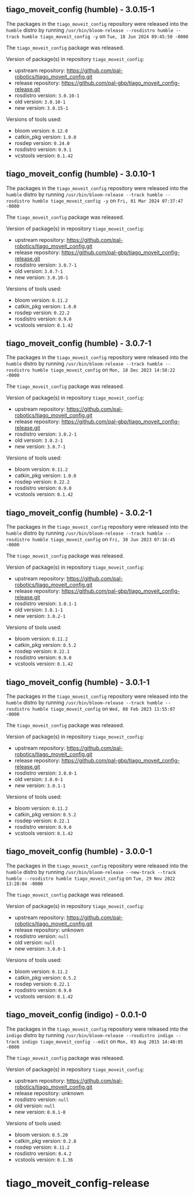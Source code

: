 ## tiago_moveit_config (humble) - 3.0.15-1

The packages in the `tiago_moveit_config` repository were released into the `humble` distro by running `/usr/bin/bloom-release --rosdistro humble --track humble tiago_moveit_config -y` on `Tue, 18 Jun 2024 09:45:50 -0000`

The `tiago_moveit_config` package was released.

Version of package(s) in repository `tiago_moveit_config`:

- upstream repository: https://github.com/pal-robotics/tiago_moveit_config.git
- release repository: https://github.com/pal-gbp/tiago_moveit_config-release.git
- rosdistro version: `3.0.10-1`
- old version: `3.0.10-1`
- new version: `3.0.15-1`

Versions of tools used:

- bloom version: `0.12.0`
- catkin_pkg version: `1.0.0`
- rosdep version: `0.24.0`
- rosdistro version: `0.9.1`
- vcstools version: `0.1.42`


## tiago_moveit_config (humble) - 3.0.10-1

The packages in the `tiago_moveit_config` repository were released into the `humble` distro by running `/usr/bin/bloom-release --track humble --rosdistro humble tiago_moveit_config -y` on `Fri, 01 Mar 2024 07:37:47 -0000`

The `tiago_moveit_config` package was released.

Version of package(s) in repository `tiago_moveit_config`:

- upstream repository: https://github.com/pal-robotics/tiago_moveit_config.git
- release repository: https://github.com/pal-gbp/tiago_moveit_config-release.git
- rosdistro version: `3.0.7-1`
- old version: `3.0.7-1`
- new version: `3.0.10-1`

Versions of tools used:

- bloom version: `0.11.2`
- catkin_pkg version: `1.0.0`
- rosdep version: `0.22.2`
- rosdistro version: `0.9.0`
- vcstools version: `0.1.42`


## tiago_moveit_config (humble) - 3.0.7-1

The packages in the `tiago_moveit_config` repository were released into the `humble` distro by running `/usr/bin/bloom-release --track humble --rosdistro humble tiago_moveit_config` on `Mon, 18 Dec 2023 14:58:22 -0000`

The `tiago_moveit_config` package was released.

Version of package(s) in repository `tiago_moveit_config`:

- upstream repository: https://github.com/pal-robotics/tiago_moveit_config.git
- release repository: https://github.com/pal-gbp/tiago_moveit_config-release.git
- rosdistro version: `3.0.2-1`
- old version: `3.0.2-1`
- new version: `3.0.7-1`

Versions of tools used:

- bloom version: `0.11.2`
- catkin_pkg version: `1.0.0`
- rosdep version: `0.22.2`
- rosdistro version: `0.9.0`
- vcstools version: `0.1.42`


## tiago_moveit_config (humble) - 3.0.2-1

The packages in the `tiago_moveit_config` repository were released into the `humble` distro by running `/usr/bin/bloom-release --track humble --rosdistro humble tiago_moveit_config` on `Fri, 30 Jun 2023 07:16:45 -0000`

The `tiago_moveit_config` package was released.

Version of package(s) in repository `tiago_moveit_config`:

- upstream repository: https://github.com/pal-robotics/tiago_moveit_config.git
- release repository: https://github.com/pal-gbp/tiago_moveit_config-release.git
- rosdistro version: `3.0.1-1`
- old version: `3.0.1-1`
- new version: `3.0.2-1`

Versions of tools used:

- bloom version: `0.11.2`
- catkin_pkg version: `0.5.2`
- rosdep version: `0.22.1`
- rosdistro version: `0.9.0`
- vcstools version: `0.1.42`


## tiago_moveit_config (humble) - 3.0.1-1

The packages in the `tiago_moveit_config` repository were released into the `humble` distro by running `/usr/bin/bloom-release --track humble --rosdistro humble tiago_moveit_config` on `Wed, 08 Feb 2023 11:55:07 -0000`

The `tiago_moveit_config` package was released.

Version of package(s) in repository `tiago_moveit_config`:

- upstream repository: https://github.com/pal-robotics/tiago_moveit_config.git
- release repository: https://github.com/pal-gbp/tiago_moveit_config-release.git
- rosdistro version: `3.0.0-1`
- old version: `3.0.0-1`
- new version: `3.0.1-1`

Versions of tools used:

- bloom version: `0.11.2`
- catkin_pkg version: `0.5.2`
- rosdep version: `0.22.1`
- rosdistro version: `0.9.0`
- vcstools version: `0.1.42`


## tiago_moveit_config (humble) - 3.0.0-1

The packages in the `tiago_moveit_config` repository were released into the `humble` distro by running `/usr/bin/bloom-release --new-track --track humble --rosdistro humble tiago_moveit_config` on `Tue, 29 Nov 2022 13:28:04 -0000`

The `tiago_moveit_config` package was released.

Version of package(s) in repository `tiago_moveit_config`:

- upstream repository: https://github.com/pal-robotics/tiago_moveit_config.git
- release repository: unknown
- rosdistro version: `null`
- old version: `null`
- new version: `3.0.0-1`

Versions of tools used:

- bloom version: `0.11.2`
- catkin_pkg version: `0.5.2`
- rosdep version: `0.22.1`
- rosdistro version: `0.9.0`
- vcstools version: `0.1.42`


## tiago_moveit_config (indigo) - 0.0.1-0

The packages in the `tiago_moveit_config` repository were released into the `indigo` distro by running `/usr/bin/bloom-release --rosdistro indigo --track indigo tiago_moveit_config --edit` on `Mon, 03 Aug 2015 14:48:05 -0000`

The `tiago_moveit_config` package was released.

Version of package(s) in repository `tiago_moveit_config`:
- upstream repository: https://github.com/pal-robotics/tiago_moveit_config.git
- release repository: unknown
- rosdistro version: `null`
- old version: `null`
- new version: `0.0.1-0`

Versions of tools used:
- bloom version: `0.5.20`
- catkin_pkg version: `0.2.8`
- rosdep version: `0.11.2`
- rosdistro version: `0.4.2`
- vcstools version: `0.1.36`


# tiago_moveit_config-release
